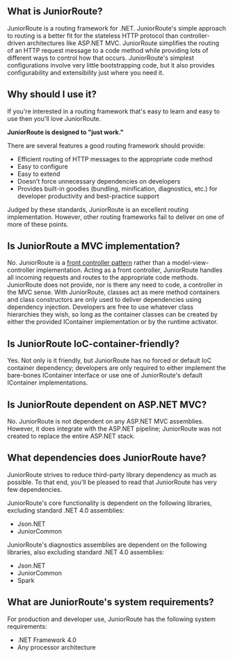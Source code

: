What is JuniorRoute?
-
JuniorRoute is a routing framework for .NET. JuniorRoute's simple approach to routing is a better fit for the stateless HTTP protocol than controller-driven architectures like ASP.NET MVC. JuniorRoute simplifies the routing of an HTTP request message to a code method while providing lots of different ways to control how that occurs. JuniorRoute's simplest configurations involve very little bootstrapping code, but it also provides configurability and extensibility just where you need it.

Why should I use it?
-
If you're interested in a routing framework that's easy to learn and easy to use then you'll love JuniorRoute.

**JuniorRoute is designed to "just work."**

There are several features a good routing framework should provide:
* Efficient routing of HTTP messages to the appropriate code method
* Easy to configure
* Easy to extend
* Doesn't force unnecessary dependencies on developers
* Provides built-in goodies (bundling, minification, diagnostics, etc.) for developer productivity and best-practice support

Judged by these standards, JuniorRoute is an excellent routing implementation. However, other routing frameworks fail to deliver on one of more of these points.

Is JuniorRoute a MVC implementation?
-
No. JuniorRoute is a [front controller pattern](http://en.wikipedia.org/wiki/Front_Controller_pattern) rather than a model-view-controller implementation. Acting as a front controller, JuniorRoute handles all incoming requests and routes to the appropriate code methods. JuniorRoute does not provide, nor is there any need to code, a controller in the MVC sense. With JuniorRoute, classes act as mere method containers and class constructors are only used to deliver dependencies using dependency injection. Developers are free to use whatever class hierarchies they wish, so long as the container classes can be created by either the provided IContainer implementation or by the runtime activator.

Is JuniorRoute IoC-container-friendly?
-
Yes. Not only is it friendly, but JuniorRoute has no forced or default IoC container dependency; developers are only required to either implement the bare-bones IContainer interface or use one of JuniorRoute's default IContainer implementations.

Is JuniorRoute dependent on ASP.NET MVC?
-
No. JuniorRoute is not dependent on any ASP.NET MVC assemblies. However, it does integrate with the ASP.NET pipeline; JuniorRoute was not created to replace the entire ASP.NET stack.

What dependencies does JuniorRoute have?
-
JuniorRoute strives to reduce third-party library dependency as much as possible. To that end, you'll be pleased to read that JuniorRoute has very few dependencies.

JuniorRoute's core functionality is dependent on the following libraries, excluding standard .NET 4.0 assemblies:
* Json.NET
* JuniorCommon

JuniorRoute's diagnostics assemblies are dependent on the following libraries, also excluding standard .NET 4.0 assemblies:
* Json.NET
* JuniorCommon
* Spark

What are JuniorRoute's system requirements?
-
For production and developer use, JuniorRoute has the following system requirements:
* .NET Framework 4.0
* Any processor architecture